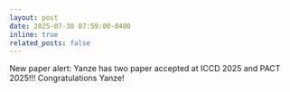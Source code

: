 ```yaml
---
layout: post
date: 2025-07-30 07:59:00-0400
inline: true
related_posts: false
---
```


New paper alert: Yanze has two paper accepted at ICCD 2025 and PACT 2025!!! Congratulations Yanze!